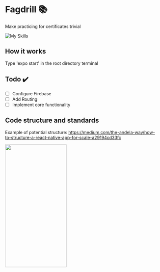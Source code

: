 # Fagdrill :books:
Make practicing for certificates trivial

![My Skills](https://skillicons.dev/icons?i=react,firebase)

## How it works
Type 'expo start' in the root directory terminal

## Todo :heavy_check_mark:
- [ ] Configure Firebase
- [ ] Add Routing
- [ ] Implement core functionality

## Code structure and standards
Example of potential structure: https://medium.com/the-andela-way/how-to-structure-a-react-native-app-for-scale-a29194cd33fc

<img src="https://miro.medium.com/max/720/0*wWlpL49JC_WqRu6Z.webp" width="200" height="400"/>
